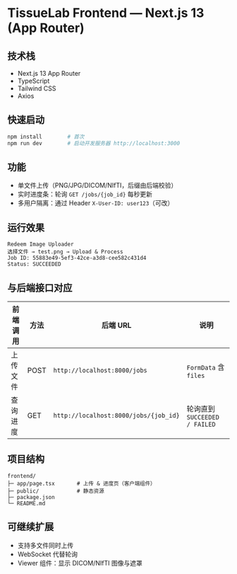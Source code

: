 # TissueLab Frontend — Next.js 13 (App Router)

## 技术栈
- Next.js 13 App Router  
- TypeScript  
- Tailwind CSS  
- Axios  

## 快速启动
```bash
npm install        # 首次
npm run dev        # 启动开发服务器 http://localhost:3000
```

## 功能
- 单文件上传（PNG/JPG/DICOM/NIfTI，后缀由后端校验）  
- 实时进度条：轮询 `GET /jobs/{job_id}` 每秒更新  
- 多用户隔离：通过 Header `X-User-ID: user123`（可改）

## 运行效果
```
Redeem Image Uploader
选择文件 → test.png → Upload & Process
Job ID: 55883e49-5ef3-42ce-a3d8-cee582c431d4
Status: SUCCEEDED
```

## 与后端接口对应
| 前端调用 | 方法 | 后端 URL | 说明 |
| -------- | ---- | -------- | ---- |
| 上传文件 | POST | `http://localhost:8000/jobs` | `FormData` 含 `files` |
| 查询进度 | GET  | `http://localhost:8000/jobs/{job_id}` | 轮询直到 `SUCCEEDED / FAILED` |

## 项目结构
```
frontend/
├─ app/page.tsx       # 上传 & 进度页（客户端组件）
├─ public/            # 静态资源
├─ package.json
└─ README.md
```

## 可继续扩展
- 支持多文件同时上传  
- WebSocket 代替轮询  
- Viewer 组件：显示 DICOM/NIfTI 图像与遮罩

